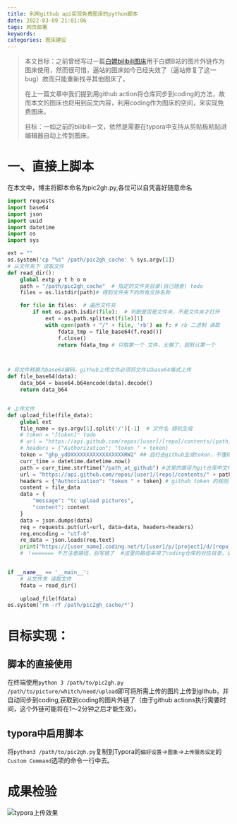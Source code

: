 ```yaml
---
title: 利用github api实现免费图床的python脚本
date: 2022-03-09 21:01:06
tags: 网页部署
keywords:
categories: 图床建设
---
```


> 本文目标：之前曾经写过一篇[白嫖bilibili图床](https://blog.zzy-ac.top/2021/11/27/bai-piao-bilibi-tu-chuang/)用于白嫖B站的图片外链作为图床使用，然而很可惜，逼站的图床如今已经失效了（逼站修复了这一bug）故而只能重新找寻其他图床了。
>
> 在上一篇文章中我们提到用github action将仓库同步到coding的方法，故而本文的图床也将用到前文内容，利用coding作为图床的空间，来实现免费图床。
>
> 目标：一如之前的bilibili一文，依然是需要在typora中支持从剪贴板粘贴进编辑器自动上传到图床。

# 一、直接上脚本

在本文中，博主将脚本命名为pic2gh.py,各位可以自凭喜好随意命名

```python
import requests
import base64
import json
import uuid
import datetime
import os
import sys

ext = ""
os.system('cp "%s" /path/pic2gh_cache' % sys.argv[1])
# 从文件夹下 读取文件
def read_dir():
    global extp y t h o n
    path = "/path/pic2gh_cache"  # 指定的文件夹目录(自己随意) todo
    files = os.listdir(path)# 得到文件夹下的所有文件名称

    for file in files:  # 遍历文件夹
        if not os.path.isdir(file):  # 判断是否是文件夹，不是文件夹才打开
            ext = os.path.splitext(file)[1]
            with open(path + "/" + file, 'rb') as f: # rb 二进制 读取
                fdata_tmp = file_base64(f.read())
                f.close()
                return fdata_tmp # 只取第一个 文件，太懒了，就默认第一个



# 将文件转换为base64编码，github上传文件必须将文件以base64格式上传
def file_base64(data):
    data_b64 = base64.b64encode(data).decode()
    return data_b64


# 上传文件
def upload_file(file_data):
    global ext
    file_name = sys.argv[1].split('/')[-1]  # 文件名 随机生成
    # token = "[token]" todo
    # url = "https://api.github.com/repos/[user]/[repo]/contents/[path]/"+file_name  # 用户名、库名、路径
    # headers = {"Authorization": "token " + token}
    token = "ghp_ydDXXXXXXXXXXXXXXXXXRW2" ## 自行去github生成token，不懂得文章最好会写
    curr_time = datetime.datetime.now()
    path = curr_time.strftime("/path_at_github") #这里的路径为git仓库中文件所在路径
    url = "https://api.github.com/repos/[user]/[repo]/contents/" + path + "/" + file_name  # 用户名、库名、路径
    headers = {"Authorization": "token " + token} # github token 的规则 在2021-9-29 变调了，注意官方文档的说明哦
    content = file_data
    data = {
        "message": "tc upload pictures",
        "content": content
    }
    data = json.dumps(data)
    req = requests.put(url=url, data=data, headers=headers)
    req.encoding = "utf-8"
    re_data = json.loads(req.text)
    print("https://[user_name].coding.net/t/[user]/p/[project]/d/[repo]/git/raw/main/" + path + "/" + file_name)
    # ！======= 千万注意路径，别写错了  #这里的路径采用了coding仓库的对应目录，请先参照前文配置github与coding的实时同步。


if __name__ == '__main__':
    # 从文件夹 读取文件
    fdata = read_dir()
    
    upload_file(fdata)
os.system('rm -rf /path/pic2gh_cache/*')
```

# 目标实现：

## 脚本的直接使用

在终端使用`python 3 /path/to/pic2gh.py /path/to/picture/whitch/need/upload`即可将所需上传的图片上传到github，并自动同步到coding,获取到coding的图片外链了（由于github actions执行需要时间，这个外链可能将在1～2分钟之后才能生效）。

##  typora中启用脚本

将`python3 /path/to/pic2gh.py`复制到Typora的`偏好设置`→`图象`→`上传服务设定`的`Custom Command`选项的命令一行中去。

# 成果检验

![typora上传效果](https://cdn.m-l.cc/gh/zzy-ac/My-Selves-Cloud@main/images/2022/03/09/Peek_2022-03-09_21-40.gif)
